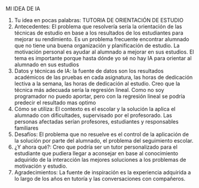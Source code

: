 MI IDEA DE IA
1.	Tu idea en pocas palabras: TUTORIA DE ORIENTACIÓN DE ESTUDIO
2.	Antecedentes: El problema que resolvería sería la orientación de las técnicas de estudio en base a los resultados de los estudiantes para mejorar su rendimiento. Es un problema frecuente encontrar alumnado que no tiene una buena organización y planificación de estudio. La motivación personal es ayudar al alumnado a mejorar en sus estudios. El tema es importante porque hasta dónde yo sé no hay IA para orientar al alumnado en sus estudios
3.	Datos y técnicas de IA: la fuente de datos son los resultados académicos de las pruebas en cada asignatura, las horas de dedicación lectiva a la semana, las horas de dedicación al estudio. Creo que la técnica más adecuada sería la regresión lineal. Como no soy programador no puedo aportar, pero con la regresión lineal se podría predecir el resultado mas optimo
4.	Cómo se utiliza: El contexto es el escolar y la solución la aplica el alumnado con dificultades, supervisado por el profesorado. Las personas afectadas serían profesores, estudiantes y responsables familiares
5.	Desafíos: El problema que no resuelve es el control de la aplicación de la solución por parte del alumnado, el problema del seguimiento escolar.
6.	¿Y ahora qué?: Creo que podría ser un tutor personalizado para el estudiante que pudiera llegar a aconsejar en base al conocimiento adquirido de la interacción las mejores soluciones a los problemas de motivación y estudio.
7.	Agradecimientos: La fuente de inspiración es la experiencia adquirida a lo largo de los años en tutoría y las conversaciones con compañeros.

